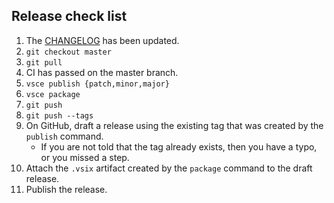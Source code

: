 ## Release check list

1. The [CHANGELOG](./CHANGELOG.md) has been updated.
1. `git checkout master`
1. `git pull`
1. CI has passed on the master branch.
1. `vsce publish {patch,minor,major}`
1. `vsce package`
1. `git push`
1. `git push --tags`
1. On GitHub, draft a release using the existing tag that was created by the `publish` command.
    * If you are not told that the tag already exists, then you have a typo, or you missed a step.
1. Attach the `.vsix` artifact created by the `package` command to the draft release.
1. Publish the release.
